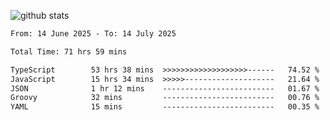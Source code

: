 
![github stats](https://github-readme-stats.vercel.app/api?username=realmahd1&show_icons=true&theme=codeSTACKr&hide_rank=true&count_private=true)

<!--START_SECTION:waka-->

```txt
From: 14 June 2025 - To: 14 July 2025

Total Time: 71 hrs 59 mins

TypeScript        53 hrs 38 mins  >>>>>>>>>>>>>>>>>>>------   74.52 %
JavaScript        15 hrs 34 mins  >>>>>--------------------   21.64 %
JSON              1 hr 12 mins    -------------------------   01.67 %
Groovy            32 mins         -------------------------   00.76 %
YAML              15 mins         -------------------------   00.35 %
```

<!--END_SECTION:waka-->
